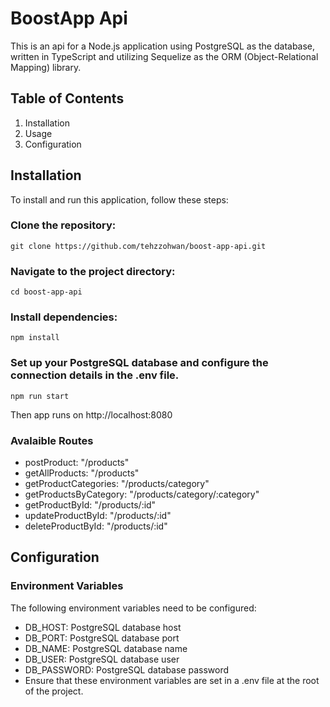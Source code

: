 # BoostApp Api

This is an api for a Node.js application using PostgreSQL as the database, written in TypeScript 
and utilizing Sequelize as the ORM (Object-Relational Mapping) library.

## Table of Contents
1. Installation
2. Usage
3. Configuration

## Installation

To install and run this application, follow these steps:

### Clone the repository:

`git clone https://github.com/tehzzohwan/boost-app-api.git`

### Navigate to the project directory:

`cd boost-app-api`

### Install dependencies:

`npm install`

### Set up your PostgreSQL database and configure the connection details in the .env file.

`npm run start`

Then app runs on http://localhost:8080

### Avalaible Routes
- postProduct: "/products"
- getAllProducts: "/products"
- getProductCategories: "/products/category"
- getProductsByCategory: "/products/category/:category"
- getProductById: "/products/:id"
- updateProductById: "/products/:id"
- deleteProductById: "/products/:id"

## Configuration

### Environment Variables

The following environment variables need to be configured:

- DB_HOST: PostgreSQL database host
- DB_PORT: PostgreSQL database port
- DB_NAME: PostgreSQL database name
- DB_USER: PostgreSQL database user
- DB_PASSWORD: PostgreSQL database password
- Ensure that these environment variables are set in a .env file at the root of the project.
